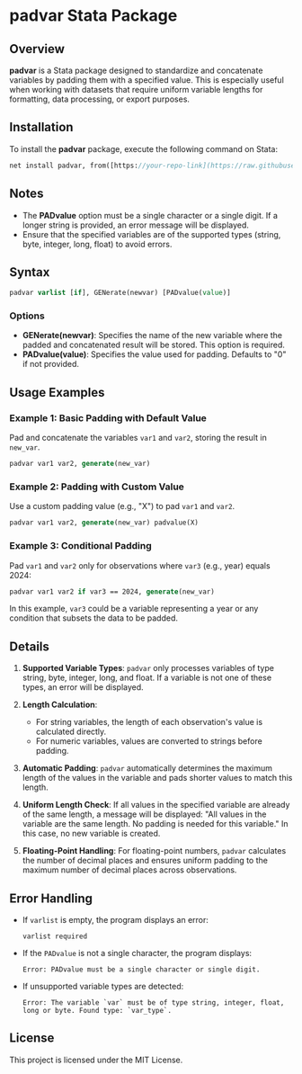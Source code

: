 # padvar Stata Package

## Overview
**padvar** is a Stata package designed to standardize and concatenate variables by padding them with a specified value. This is especially useful when working with datasets that require uniform variable lengths for formatting, data processing, or export purposes.

## Installation
To install the **padvar** package, execute the following command on Stata:
```stata
net install padvar, from([https://your-repo-link](https://raw.githubusercontent.com/NgChunMan/padvar/main/))
```

## Notes
- The **PADvalue** option must be a single character or a single digit. If a longer string is provided, an error message will be displayed.
- Ensure that the specified variables are of the supported types (string, byte, integer, long, float) to avoid errors.

## Syntax
```stata
padvar varlist [if], GENerate(newvar) [PADvalue(value)]
```

### Options
- **GENerate(newvar)**: Specifies the name of the new variable where the padded and concatenated result will be stored. This option is required.
- **PADvalue(value)**: Specifies the value used for padding. Defaults to "0" if not provided.

## Usage Examples
### Example 1: Basic Padding with Default Value
Pad and concatenate the variables `var1` and `var2`, storing the result in `new_var`.
```stata
padvar var1 var2, generate(new_var)
```

### Example 2: Padding with Custom Value
Use a custom padding value (e.g., "X") to pad `var1` and `var2`.
```stata
padvar var1 var2, generate(new_var) padvalue(X)
```

### Example 3: Conditional Padding
Pad `var1` and `var2` only for observations where `var3` (e.g., year) equals 2024:
```stata
padvar var1 var2 if var3 == 2024, generate(new_var)
```
In this example, `var3` could be a variable representing a year or any condition that subsets the data to be padded.

## Details
1. **Supported Variable Types**: `padvar` only processes variables of type string, byte, integer, long, and float. If a variable is not one of these types, an error will be displayed.

2. **Length Calculation**:
   - For string variables, the length of each observation's value is calculated directly.
   - For numeric variables, values are converted to strings before padding.

3. **Automatic Padding**: `padvar` automatically determines the maximum length of the values in the variable and pads shorter values to match this length.

4. **Uniform Length Check**: If all values in the specified variable are already of the same length, a message will be displayed: "All values in the variable are the same length. No padding is needed for this variable." In this case, no new variable is created.

5. **Floating-Point Handling**: For floating-point numbers, `padvar` calculates the number of decimal places and ensures uniform padding to the maximum number of decimal places across observations.

## Error Handling
- If `varlist` is empty, the program displays an error:
  ```
  varlist required
  ```
- If the `PADvalue` is not a single character, the program displays:
  ```
  Error: PADvalue must be a single character or single digit.
  ```
- If unsupported variable types are detected:
  ```
  Error: The variable `var` must be of type string, integer, float, long or byte. Found type: `var_type`.
  ```

## License
This project is licensed under the MIT License.
